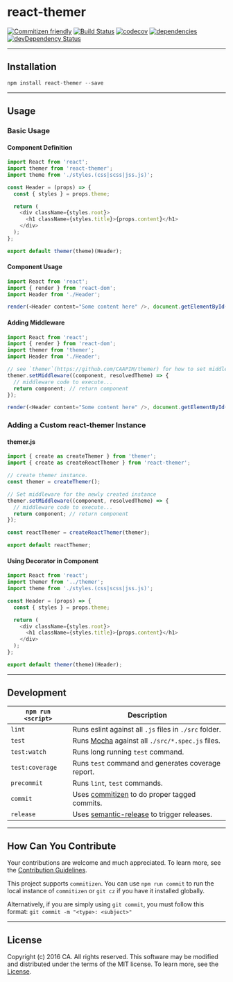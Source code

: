 # react-themer
[![Commitizen friendly](https://img.shields.io/badge/commitizen-friendly-brightgreen.svg)](http://commitizen.github.io/cz-cli/)
[![Build Status](https://travis-ci.org/shanedasilva/retheme.svg?branch=master)](https://travis-ci.org/shanedasilva/retheme)
[![codecov](https://codecov.io/gh/shanedasilva/retheme/branch/master/graph/badge.svg)](https://codecov.io/gh/shanedasilva/retheme)
[![dependencies](https://david-dm.org/shanedasilva/retheme.svg)](https://david-dm.org/shanedasilva/retheme)
[![devDependency Status](https://david-dm.org/shanedasilva/retheme/dev-status.svg)](https://david-dm.org/shanedasilva/retheme#info=devDependencies)
************************************************************


## Installation
```js
npm install react-themer --save
```
************************************************************

## Usage
### Basic Usage
#### Component Definition
```js
import React from 'react';
import themer from 'react-themer';
import theme from './styles.(css|scss|jss.js)';

const Header = (props) => {
  const { styles } = props.theme;

  return (
    <div className={styles.root}>
      <h1 className={styles.title}>{props.content}</h1>
    </div>
  );
};

export default themer(theme)(Header);
```

#### Component Usage
```js
import React from 'react';
import { render } from 'react-dom';
import Header from './Header';

render(<Header content="Some content here" />, document.getElementById('app'));
```

#### Adding Middleware
```js
import React from 'react';
import { render } from 'react-dom';
import themer from 'themer';
import Header from './Header';

// see `themer`(https://github.com/CAAPIM/themer) for how to set middlewares
themer.setMiddleware((component, resolvedTheme) => {
  // middleware code to execute...
  return component; // return component
});

render(<Header content="Some content here" />, document.getElementById('app'));
```


### Adding a Custom react-themer Instance
#### themer.js
```js
import { create as createThemer } from 'themer';
import { create as createReactThemer } from 'react-themer';

// create themer instance.
const themer = createThemer();

// Set middleware for the newly created instance
themer.setMiddleware((component, resolvedTheme) => {
  // middleware code to execute...
  return component; // return component
});

const reactThemer = createReactThemer(themer);

export default reactThemer;
```

#### Using Decorator in Component
```js
import React from 'react';
import themer from '../themer';
import theme from './styles.(css|scss|jss.js)';

const Header = (props) => {
  const { styles } = props.theme;

  return (
    <div className={styles.root}>
      <h1 className={styles.title}>{props.content}</h1>
    </div>
  );
};

export default themer(theme)(Header);
```
************************************************************

## Development
|`npm run <script>`|Description|
|------------------|-----------|
|`lint`| Runs eslint against all `.js` files in `./src` folder.|
|`test`|Runs [Mocha](https://github.com/mochajs/mocha) against all `./src/*.spec.js` files.|
|`test:watch`|Runs long running `test` command.|
|`test:coverage`|Runs `test` command and generates coverage report.|
|`precommit`|Runs `lint`, `test` commands.|
|`commit`|Uses [commitizen](https://github.com/commitizen/cz-cli) to do proper tagged commits.|
|`release`|Uses [semantic-release](https://github.com/semantic-release/semantic-release) to trigger releases.|
************************************************************

## How Can You Contribute
Your contributions are welcome and much appreciated. To learn more, see the [Contribution Guidelines](https://github.com/CAAPIM/react-themer/blob/master/.github/CONTRIBUTING.md).

This project supports `commitizen`. You can use `npm run commit` to run the local instance of `commitizen` or `git cz` if you have it installed globally.

Alternatively, if you are simply using `git commit`, you must follow this format:
`git commit -m "<type>: <subject>"`
************************************************************

## License
Copyright (c) 2016 CA. All rights reserved.
This software may be modified and distributed under the terms of the MIT license. To learn more, see the [License](https://github.com/CAAPIM/react-themer/blob/master/.github/LICENSE.md).
